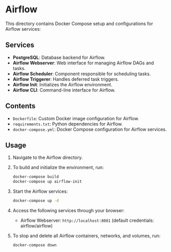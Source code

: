 # Airflow

This directory contains Docker Compose setup and configurations for Airflow services:

## Services

- **PostgreSQL**: Database backend for Airflow.
- **Airflow Webserver**: Web interface for managing Airflow DAGs and tasks.
- **Airflow Scheduler**: Component responsible for scheduling tasks.
- **Airflow Triggerer**: Handles deferred task triggers.
- **Airflow Init**: Initializes the Airflow environment.
- **Airflow CLI**: Command-line interface for Airflow.

## Contents

- `Dockerfile`: Custom Docker image configuration for Airflow.
- `requirements.txt`: Python dependencies for Airflow.
- `docker-compose.yml`: Docker Compose configuration for Airflow services.

## Usage

1. Navigate to the Airflow directory.
2. To build and initialize the environment, run:

   ```bash
   docker-compose build
   docker-compose up airflow-init
   ```

3. Start the Airflow services:

   ```bash
   docker-compose up -d
   ```

4. Access the following services through your browser:

   - Airflow Webserver: `http://localhost:8081` (default credentials: airflow/airflow)

5. To stop and delete all Airflow containers, networks, and volumes, run:

   ```bash
   docker-compose down
   ```

